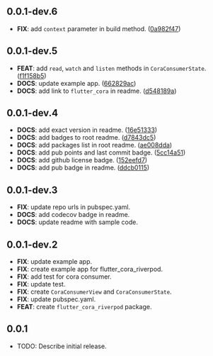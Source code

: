 ## 0.0.1-dev.6

 - **FIX**: add `context` parameter in build method. ([0a982f47](https://github.com/albinpk/flutter_cora/commit/0a982f47920b890d64139141df7a4c94d7330d62))

## 0.0.1-dev.5

 - **FEAT**: add `read`, `watch` and `listen` methods in `CoraConsumerState`. ([f1f158b5](https://github.com/albinpk/flutter_cora/commit/f1f158b5d7cff6ae7f07f10c439981b5623f0b37))
 - **DOCS**: update example app. ([662829ac](https://github.com/albinpk/flutter_cora/commit/662829ac155c621804fe0b4acc3274fbb55e9ce6))
 - **DOCS**: add link to `flutter_cora` in readme. ([d548189a](https://github.com/albinpk/flutter_cora/commit/d548189ab3fed29d86fbed9f48838814473845fd))

## 0.0.1-dev.4

 - **DOCS**: add exact version in readme. ([16e51333](https://github.com/albinpk/flutter_cora/commit/16e513336eb84b25c9d77ae645b21a1aa95a7c12))
 - **DOCS**: add badges to root readme. ([d7843dc5](https://github.com/albinpk/flutter_cora/commit/d7843dc534b4a324f2f76a4a5a6a19d27fbfcb89))
 - **DOCS**: add packages list in root readme. ([ae008dda](https://github.com/albinpk/flutter_cora/commit/ae008dda63598fef163c52a482802a4fa7365735))
 - **DOCS**: add pub points and last commit badge. ([5cc14a51](https://github.com/albinpk/flutter_cora/commit/5cc14a51830ab256e5af05c7af32b2d4223ce909))
 - **DOCS**: add github license badge. ([152eefd7](https://github.com/albinpk/flutter_cora/commit/152eefd76b8995b36b8303121e3701612c8340dd))
 - **DOCS**: add pub badge in readme. ([ddcb0115](https://github.com/albinpk/flutter_cora/commit/ddcb01154f78ce1646fa3a890319a9519717a312))

## 0.0.1-dev.3

 - **FIX**: update repo urls in pubspec.yaml.
 - **DOCS**: add codecov badge in readme.
 - **DOCS**: update readme with sample code.

## 0.0.1-dev.2

 - **FIX**: update example app.
 - **FIX**: create example app for flutter_cora_riverpod.
 - **FIX**: add test for cora consumer.
 - **FIX**: update test.
 - **FIX**: create `CoraConsumerView` and `CoraConsumerState`.
 - **FIX**: update pubspec.yaml.
 - **FEAT**: create `flutter_cora_riverpod` package.

## 0.0.1

* TODO: Describe initial release.
